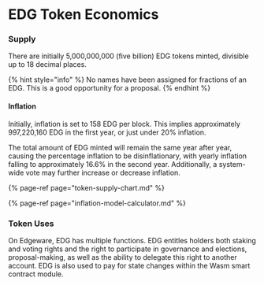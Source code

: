 # EDG Token Economics



### Supply

There are initially 5,000,000,000 \(five billion\) EDG tokens minted, divisible up to 18 decimal places.

{% hint style="info" %}
No names have been assigned for fractions of an EDG. This is a good opportunity for a proposal. 
{% endhint %}

#### Inflation

 Initially, inflation is set to 158 EDG per block. This implies approximately 997,220,160 EDG in the first year, or just under 20% inflation. 

The total amount of EDG minted will remain the same year after year, causing the percentage inflation to be disinflationary, with yearly inflation falling to approximately 16.6% in the second year. Additionally, a system-wide vote may further increase or decrease inflation. 

{% page-ref page="token-supply-chart.md" %}

{% page-ref page="inflation-model-calculator.md" %}



### Token Uses

On Edgeware, EDG has multiple functions. EDG entitles holders both staking and voting rights and the right to participate in governance and elections, proposal-making, as well as the ability to delegate this right to another account. EDG is also used to pay for state changes within the Wasm smart contract module.



